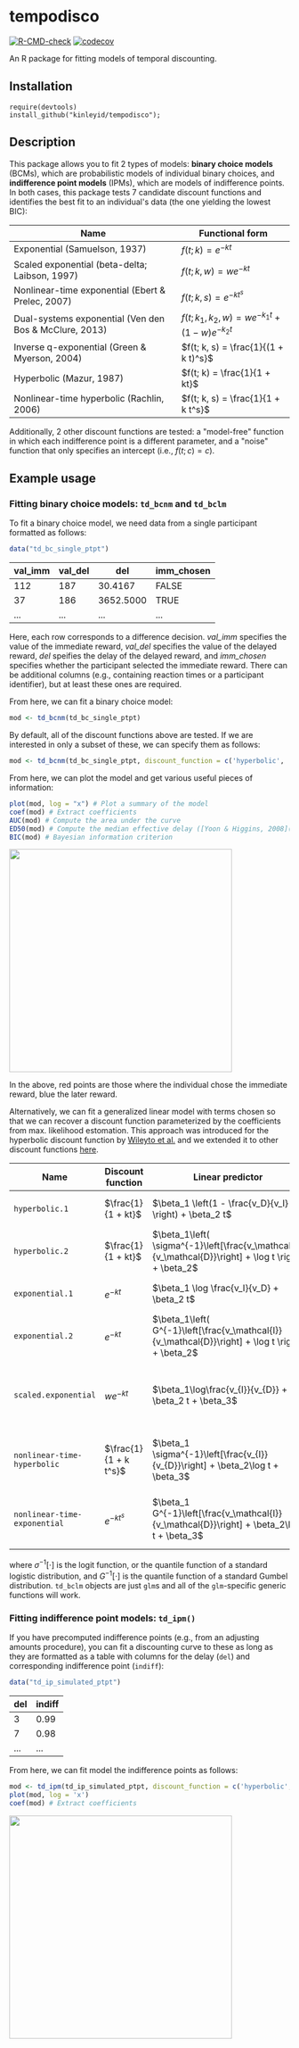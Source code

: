 
# tempodisco

[![R-CMD-check](https://github.com/kinleyid/tempodisco/actions/workflows/R-CMD-check.yaml/badge.svg)](https://github.com/kinleyid/tempodisco/actions/workflows/R-CMD-check.yaml)
[![codecov](https://codecov.io/github/kinleyid/tempodisco/graph/badge.svg?token=CCQXS3SNGB)](https://codecov.io/github/kinleyid/tempodisco)

An R package for fitting models of temporal discounting.

## Installation
```
require(devtools)
install_github("kinleyid/tempodisco");
```

## Description
This package allows you to fit 2 types of models: **binary choice models** (BCMs), which are probabilistic models of individual binary choices, and **indifference point models** (IPMs), which are models of indifference points. In both cases, this package tests 7 candidate discount functions and identifies the best fit to an individual's data (the one yielding the lowest BIC):

| Name | Functional form |
|------|-----------------|
| Exponential (Samuelson, 1937) |	$f(t; k) = e^{-k t}$ |
| Scaled exponential (beta-delta; Laibson, 1997) | $f(t; k, w) = w e^{-k t}$ |
| Nonlinear-time exponential (Ebert & Prelec, 2007) | $f(t; k, s) = e^{-k t^s}$ |
| Dual-systems exponential (Ven den Bos & McClure, 2013) | $f(t; k_1, k_2, w) = w e^{-k_1 t} + (1 - w) e^{-k_2 t}$ |
| Inverse q-exponential (Green & Myerson, 2004) | $f(t; k, s) = \frac{1}{(1 + k t)^s}$ |
| Hyperbolic (Mazur, 1987) | $f(t; k) = \frac{1}{1 + kt}$ |
| Nonlinear-time hyperbolic (Rachlin, 2006) | $f(t; k, s) = \frac{1}{1 + k t^s}$ |

Additionally, 2 other discount functions are tested: a "model-free" function in which each indifference point is a different parameter, and a "noise" function that only specifies an intercept (i.e., $f(t; c) = c$).

## Example usage

### Fitting binary choice models: `td_bcnm` and `td_bclm`

To fit a binary choice model, we need data from a single participant formatted as follows:

```R
data("td_bc_single_ptpt")
```

| val_imm | val_del | del | imm_chosen |
|--|--|--|--|
|112 |    187 |   30.4167 |      FALSE |
|37 |     186 | 3652.5000  |      TRUE |
| ... | ... | ... | ... |

Here, each row corresponds to a difference decision. *val_imm* specifies the value of the immediate reward, *val_del* specifies the value of the delayed reward, *del* speifies the delay of the delayed reward, and *imm_chosen* specifies whether the participant selected the immediate reward. There can be additional columns (e.g., containing reaction times or a participant identifier), but at least these ones are required.

From here, we can fit a binary choice model:

```R
mod <- td_bcnm(td_bc_single_ptpt)
```

By default, all of the discount functions above are tested. If we are interested in only a subset of these, we can specify them as follows:

```R
mod <- td_bcnm(td_bc_single_ptpt, discount_function = c('hyperbolic', 'exponential'))
```

From here, we can plot the model and get various useful pieces of information:

```R
plot(mod, log = "x") # Plot a summary of the model
coef(mod) # Extract coefficients
AUC(mod) # Compute the area under the curve
ED50(mod) # Compute the median effective delay ([Yoon & Higgins, 2008](https://doi.org/10.1016/j.drugalcdep.2007.12.011))
BIC(mod) # Bayesian information criterion
```

<img src="https://github.com/user-attachments/assets/bf997df2-b110-42c8-aaa2-7f8973bd9d18" width="400">

In the above, red points are those where the individual chose the immediate reward, blue the later reward.

Alternatively, we can fit a generalized linear model with terms chosen so that we can recover a discount function parameterized by the coefficients from max. likelihood estomation. This approach was introduced for the hyperbolic discount function by [Wileyto et al.](https://doi.org/10.3758/BF03195548) and we extended it to other discount functions [here](https://doi.org/10.31234/osf.io/y2fdh).

| Name | Discount function | Linear predictor | Parameters |
|--|--|--|--|
| `hyperbolic.1` | $\frac{1}{1 + kt}$ | $\beta_1 \left(1 - \frac{v_D}{v_I} \right) + \beta_2 t$ | $k = \frac{\beta_2}{\beta_1}$ | 
| `hyperbolic.2` | $\frac{1}{1 + kt}$ | $\beta_1\left( \sigma^{-1}\left[\frac{v_\mathcal{I}}{v_\mathcal{D}}\right] + \log t \right) + \beta_2$ | $k = e^\frac{\beta_2}{\beta_1}$ |
| `exponential.1` | $e^{-kt}$ | $\beta_1 \log \frac{v_I}{v_D} + \beta_2 t$ | $k = \frac{\beta_2}{\beta_1}$ |
| `exponential.2` | $e^{-kt}$ | $\beta_1\left( G^{-1}\left[\frac{v_\mathcal{I}}{v_\mathcal{D}}\right] + \log t \right) + \beta_2$ | $k = e^\frac{\beta_2}{\beta_1}$ |
| `scaled.exponential` | $w e^{-kt}$ | $\beta_1\log\frac{v_{I}}{v_{D}} + \beta_2 t + \beta_3$ | $k = \frac{\beta_2}{\beta_1}$, $w = e^{-\frac{\beta_3}{\beta_1}}$ |
| `nonlinear-time-hyperbolic` | $\frac{1}{1 + k t^s}$ | $\beta_1 \sigma^{-1}\left[\frac{v_{I}}{v_{D}}\right] + \beta_2\log t + \beta_3$ | $k = e^\frac{\beta_3}{\beta_1}$, $s = \frac{\beta_2}{\beta_1}$ |
| `nonlinear-time-exponential` | $e^{-kt^s}$ | $\beta_1 G^{-1}\left[\frac{v_\mathcal{I}}{v_\mathcal{D}}\right] + \beta_2\log t + \beta_3$ | $k = e^\frac{\beta_3}{\beta_1}$, $s = \frac{\beta_2}{\beta_1}$ |

where $\sigma^{-1}[\cdot]$ is the logit function, or the quantile function of a standard logistic distribution, and $G^{-1}[\cdot]$ is the quantile function of a standard Gumbel distribution. `td_bclm` objects are just `glm`s and all of the `glm`-specific generic functions will work.

### Fitting indifference point models: `td_ipm()`

If you have precomputed indifference points (e.g., from an adjusting amounts procedure), you can fit a discounting curve to these as long as they are formatted as a table with columns for the delay (`del`) and corresponding indifference point (`indiff`):

```R
data("td_ip_simulated_ptpt")
```

| del | indiff |
| -- | -- |
| 3 | 0.99 |
| 7 | 0.98 |
| ... | ... |

From here, we can fit model the indifference points as follows:

```R
mod <- td_ipm(td_ip_simulated_ptpt, discount_function = c('hyperbolic', 'exponential'))
plot(mod, log = 'x')
coef(mod) # Extract coefficients
```

<img src="https://github.com/user-attachments/assets/20b81461-48fa-40a5-990c-89808e3b8e6d" width="400">


